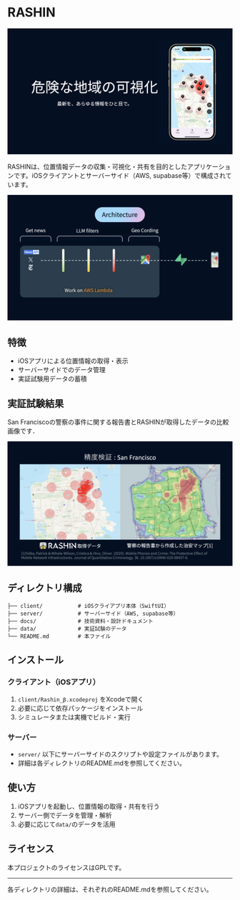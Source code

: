 # RASHIN

![alt text](images/slide_1.png)

RASHINは、位置情報データの収集・可視化・共有を目的としたアプリケーションです。iOSクライアントとサーバーサイド（AWS, supabase等）で構成されています。

![alt text](images/slide_2.png)

## 特徴
- iOSアプリによる位置情報の取得・表示
- サーバーサイドでのデータ管理
- 実証試験用データの蓄積

## 実証試験結果

San Franciscoの警察の事件に関する報告書とRASHINが取得したデータの比較画像です．

![alt text](images/slide_3.png)

## ディレクトリ構成
```
├── client/           # iOSクライアプリ本体（SwiftUI）
├── server/           # サーバーサイド（AWS, supabase等）
├── docs/             # 技術資料・設計ドキュメント
├── data/             # 実証試験のデータ
└── README.md         # 本ファイル
```

## インストール

### クライアント（iOSアプリ）
1. `client/Rashin_β.xcodeproj` をXcodeで開く
2. 必要に応じて依存パッケージをインストール
3. シミュレータまたは実機でビルド・実行

### サーバー
- `server/` 以下にサーバーサイドのスクリプトや設定ファイルがあります。
- 詳細は各ディレクトリのREADME.mdを参照してください。

## 使い方
1. iOSアプリを起動し、位置情報の取得・共有を行う
2. サーバー側でデータを管理・解析
3. 必要に応じて`data/`のデータを活用

## ライセンス
本プロジェクトのライセンスはGPLです。

---

各ディレクトリの詳細は、それぞれのREADME.mdを参照してください。

